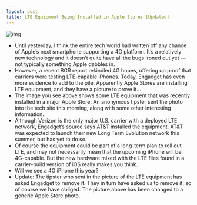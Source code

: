 ```yaml
---
layout: post
title: LTE Equipment Being Installed in Apple Stores [Updated]
---
```

![img](http://media.idownloadblog.com/wp-content/uploads/2011/04/apple-store-glass-e1303338566861.jpg)
* Until yesterday, I think the entire tech world had written off any chance of Apple’s next smartphone supporting a 4G platform. It’s a relatively new technology and it doesn’t quite have all the bugs ironed out yet — not typically something Apple dabbles in.
* However, a recent BGR report rekindled 4G hopes, offering up proof that carriers were testing LTE-capable iPhones. Today, Engadget has even more evidence to add to the pile. Apparently Apple Stores are installing LTE equipment, and they have a picture to prove it…
* The image you see above shows some LTE equipment that was recently installed in a major Apple Store. An anonymous tipster sent the photo into the tech site this morning, along with some other interesting information.
* Although Verizon is the only major U.S. carrier with a deployed LTE network, Engadget’s source says AT&T installed the equipment. AT&T was expected to launch their new Long Term Evolution network this summer, but has yet to do so.
* Of course the equipment could be part of a long-term plan to roll out LTE, and may not necessarily mean that the upcoming iPhone will be 4G-capable. But the new hardware mixed with the LTE files found in a carrier-build version of iOS really makes you think.
* Will we see a 4G iPhone this year?
* Update: The tipster who sent in the picture of the LTE equipment has asked Engadget to remove it. They in turn have asked us to remove it, so of course we have obliged. The picture above has been changed to a generic Apple Store photo.

